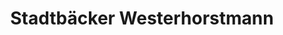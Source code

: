 ---
title: "Stadtbäcker Westerhorstmann"
url: /duesseldorf/stadtbaecker-westerhorstmann-himmelgeister-strasse/
shop: Bäckerei
---
